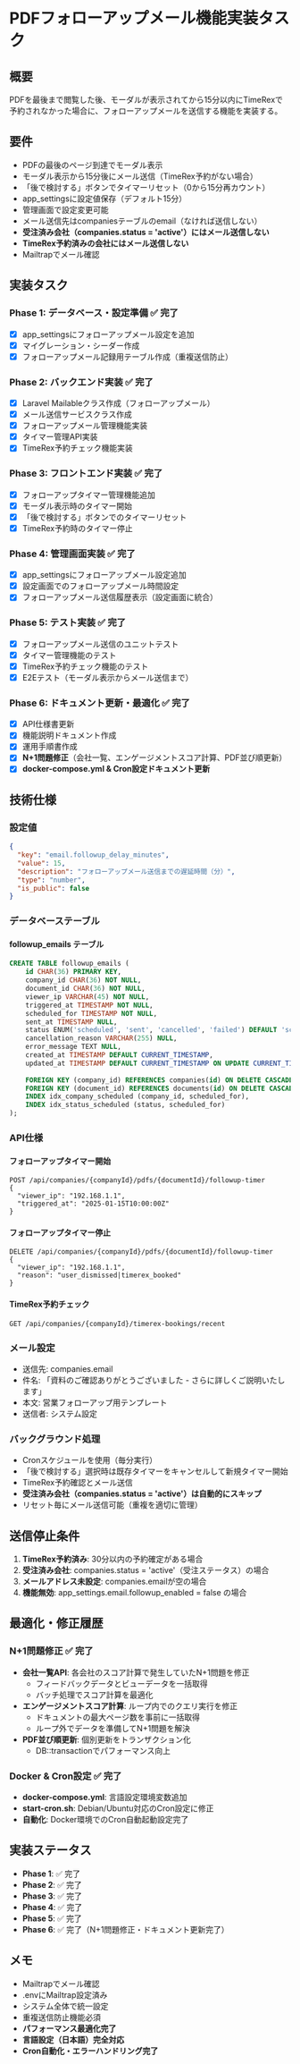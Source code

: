 # PDFフォローアップメール機能実装タスク

## 概要
PDFを最後まで閲覧した後、モーダルが表示されてから15分以内にTimeRexで予約されなかった場合に、フォローアップメールを送信する機能を実装する。

## 要件
- PDFの最後のページ到達でモーダル表示
- モーダル表示から15分後にメール送信（TimeRex予約がない場合）
- 「後で検討する」ボタンでタイマーリセット（0から15分再カウント）
- app_settingsに設定値保存（デフォルト15分）
- 管理画面で設定変更可能
- メール送信先はcompaniesテーブルのemail（なければ送信しない）
- **受注済み会社（companies.status = 'active'）にはメール送信しない**
- **TimeRex予約済みの会社にはメール送信しない**
- Mailtrapでメール確認

## 実装タスク

### Phase 1: データベース・設定準備 ✅ **完了**
- [x] app_settingsにフォローアップメール設定を追加
- [x] マイグレーション・シーダー作成
- [x] フォローアップメール記録用テーブル作成（重複送信防止）

### Phase 2: バックエンド実装 ✅ **完了**
- [x] Laravel Mailableクラス作成（フォローアップメール）
- [x] メール送信サービスクラス作成
- [x] フォローアップメール管理機能実装
- [x] タイマー管理API実装
- [x] TimeRex予約チェック機能実装

### Phase 3: フロントエンド実装 ✅ **完了**
- [x] フォローアップタイマー管理機能追加
- [x] モーダル表示時のタイマー開始
- [x] 「後で検討する」ボタンでのタイマーリセット
- [x] TimeRex予約時のタイマー停止

### Phase 4: 管理画面実装 ✅ **完了**
- [x] app_settingsにフォローアップメール設定追加
- [x] 設定画面でのフォローアップメール時間設定
- [x] フォローアップメール送信履歴表示（設定画面に統合）

### Phase 5: テスト実装 ✅ **完了**
- [x] フォローアップメール送信のユニットテスト
- [x] タイマー管理機能のテスト
- [x] TimeRex予約チェック機能のテスト
- [x] E2Eテスト（モーダル表示からメール送信まで）

### Phase 6: ドキュメント更新・最適化 ✅ **完了**
- [x] API仕様書更新
- [x] 機能説明ドキュメント作成
- [x] 運用手順書作成
- [x] **N+1問題修正**（会社一覧、エンゲージメントスコア計算、PDF並び順更新）
- [x] **docker-compose.yml & Cron設定ドキュメント更新**

## 技術仕様

### 設定値
```json
{
  "key": "email.followup_delay_minutes",
  "value": 15,
  "description": "フォローアップメール送信までの遅延時間（分）",
  "type": "number",
  "is_public": false
}
```

### データベーステーブル

#### followup_emails テーブル
```sql
CREATE TABLE followup_emails (
    id CHAR(36) PRIMARY KEY,
    company_id CHAR(36) NOT NULL,
    document_id CHAR(36) NOT NULL,
    viewer_ip VARCHAR(45) NOT NULL,
    triggered_at TIMESTAMP NOT NULL,
    scheduled_for TIMESTAMP NOT NULL,
    sent_at TIMESTAMP NULL,
    status ENUM('scheduled', 'sent', 'cancelled', 'failed') DEFAULT 'scheduled',
    cancellation_reason VARCHAR(255) NULL,
    error_message TEXT NULL,
    created_at TIMESTAMP DEFAULT CURRENT_TIMESTAMP,
    updated_at TIMESTAMP DEFAULT CURRENT_TIMESTAMP ON UPDATE CURRENT_TIMESTAMP,
    
    FOREIGN KEY (company_id) REFERENCES companies(id) ON DELETE CASCADE,
    FOREIGN KEY (document_id) REFERENCES documents(id) ON DELETE CASCADE,
    INDEX idx_company_scheduled (company_id, scheduled_for),
    INDEX idx_status_scheduled (status, scheduled_for)
);
```

### API仕様

#### フォローアップタイマー開始
```
POST /api/companies/{companyId}/pdfs/{documentId}/followup-timer
{
  "viewer_ip": "192.168.1.1",
  "triggered_at": "2025-01-15T10:00:00Z"
}
```

#### フォローアップタイマー停止
```
DELETE /api/companies/{companyId}/pdfs/{documentId}/followup-timer
{
  "viewer_ip": "192.168.1.1",
  "reason": "user_dismissed|timerex_booked"
}
```

#### TimeRex予約チェック
```
GET /api/companies/{companyId}/timerex-bookings/recent
```

### メール設定
- 送信先: companies.email
- 件名: 「資料のご確認ありがとうございました - さらに詳しくご説明いたします」
- 本文: 営業フォローアップ用テンプレート
- 送信者: システム設定

### バックグラウンド処理
- Cronスケジュールを使用（毎分実行）
- 「後で検討する」選択時は既存タイマーをキャンセルして新規タイマー開始
- TimeRex予約確認とメール送信
- **受注済み会社（companies.status = 'active'）は自動的にスキップ**
- リセット毎にメール送信可能（重複を適切に管理）

## 送信停止条件
1. **TimeRex予約済み**: 30分以内の予約確定がある場合
2. **受注済み会社**: companies.status = 'active'（受注ステータス）の場合
3. **メールアドレス未設定**: companies.emailが空の場合
4. **機能無効**: app_settings.email.followup_enabled = false の場合

## 最適化・修正履歴

### N+1問題修正 ✅ **完了**
- **会社一覧API**: 各会社のスコア計算で発生していたN+1問題を修正
  - フィードバックデータとビューデータを一括取得
  - バッチ処理でスコア計算を最適化
- **エンゲージメントスコア計算**: ループ内でのクエリ実行を修正
  - ドキュメントの最大ページ数を事前に一括取得
  - ループ外でデータを準備してN+1問題を解決
- **PDF並び順更新**: 個別更新をトランザクション化
  - DB::transactionでパフォーマンス向上

### Docker & Cron設定 ✅ **完了**
- **docker-compose.yml**: 言語設定環境変数追加
- **start-cron.sh**: Debian/Ubuntu対応のCron設定に修正
- **自動化**: Docker環境でのCron自動起動設定完了

## 実装ステータス
- **Phase 1**: ✅ 完了
- **Phase 2**: ✅ 完了  
- **Phase 3**: ✅ 完了
- **Phase 4**: ✅ 完了
- **Phase 5**: ✅ 完了
- **Phase 6**: ✅ 完了（N+1問題修正・ドキュメント更新完了）

## メモ
- Mailtrapでメール確認
- .envにMailtrap設定済み
- システム全体で統一設定
- 重複送信防止機能必須
- **パフォーマンス最適化完了**
- **言語設定（日本語）完全対応**
- **Cron自動化・エラーハンドリング完了** 